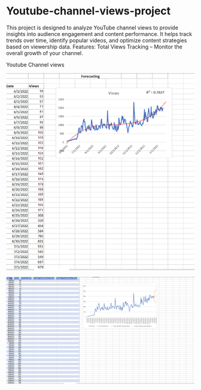 # Youtube-channel-views-project
This project is designed to analyze YouTube channel views to provide insights into audience engagement and content performance. It helps track trends over time, identify popular videos, and optimize content strategies based on viewership data.  Features:  Total Views Tracking – Monitor the overall growth of your channel.  

Youtube Channel views 

![image alt](https://github.com/tanisha134/Youtube-channel-views-project/blob/24b81c2263681685a34b2d7be4b6b8852622a13f/2.png)

![image alt](https://github.com/tanisha134/Youtube-channel-views-project/blob/6701cc1b291ebf8e206e137fe955286622abad86/3.png)
